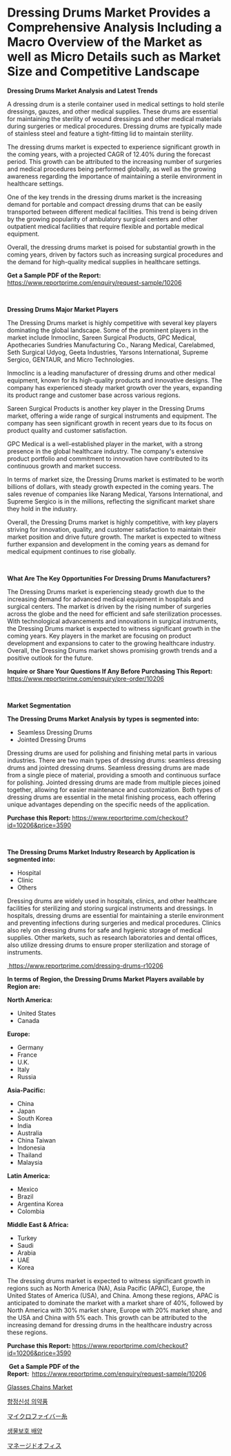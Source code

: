 <p><h1>Dressing Drums Market Provides a Comprehensive Analysis Including a Macro Overview of the Market as well as Micro Details such as Market Size and Competitive Landscape</h1></p><p><strong>Dressing Drums Market Analysis and Latest Trends</strong></p>
<p><p>A dressing drum is a sterile container used in medical settings to hold sterile dressings, gauzes, and other medical supplies. These drums are essential for maintaining the sterility of wound dressings and other medical materials during surgeries or medical procedures. Dressing drums are typically made of stainless steel and feature a tight-fitting lid to maintain sterility.</p><p>The dressing drums market is expected to experience significant growth in the coming years, with a projected CAGR of 12.40% during the forecast period. This growth can be attributed to the increasing number of surgeries and medical procedures being performed globally, as well as the growing awareness regarding the importance of maintaining a sterile environment in healthcare settings.</p><p>One of the key trends in the dressing drums market is the increasing demand for portable and compact dressing drums that can be easily transported between different medical facilities. This trend is being driven by the growing popularity of ambulatory surgical centers and other outpatient medical facilities that require flexible and portable medical equipment.</p><p>Overall, the dressing drums market is poised for substantial growth in the coming years, driven by factors such as increasing surgical procedures and the demand for high-quality medical supplies in healthcare settings.</p></p>
<p><strong>Get a Sample PDF of the Report:&nbsp;</strong> <a href="https://www.reportprime.com/enquiry/request-sample/10206">https://www.reportprime.com/enquiry/request-sample/10206</a></p>
<p>&nbsp;</p>
<p><strong>Dressing Drums Major Market Players</strong></p>
<p><p>The Dressing Drums market is highly competitive with several key players dominating the global landscape. Some of the prominent players in the market include Inmoclinc, Sareen Surgical Products, GPC Medical, Apothecaries Sundries Manufacturing Co., Narang Medical, Carelabmed, Seth Surgical Udyog, Geeta Industries, Yarsons International, Supreme Sergico, GENTAUR, and Micro Technologies.</p><p>Inmoclinc is a leading manufacturer of dressing drums and other medical equipment, known for its high-quality products and innovative designs. The company has experienced steady market growth over the years, expanding its product range and customer base across various regions.</p><p>Sareen Surgical Products is another key player in the Dressing Drums market, offering a wide range of surgical instruments and equipment. The company has seen significant growth in recent years due to its focus on product quality and customer satisfaction.</p><p>GPC Medical is a well-established player in the market, with a strong presence in the global healthcare industry. The company's extensive product portfolio and commitment to innovation have contributed to its continuous growth and market success.</p><p>In terms of market size, the Dressing Drums market is estimated to be worth billions of dollars, with steady growth expected in the coming years. The sales revenue of companies like Narang Medical, Yarsons International, and Supreme Sergico is in the millions, reflecting the significant market share they hold in the industry.</p><p>Overall, the Dressing Drums market is highly competitive, with key players striving for innovation, quality, and customer satisfaction to maintain their market position and drive future growth. The market is expected to witness further expansion and development in the coming years as demand for medical equipment continues to rise globally.</p></p>
<p>&nbsp;</p>
<p><strong>What Are The Key Opportunities For Dressing Drums Manufacturers?</strong></p>
<p><p>The Dressing Drums market is experiencing steady growth due to the increasing demand for advanced medical equipment in hospitals and surgical centers. The market is driven by the rising number of surgeries across the globe and the need for efficient and safe sterilization processes. With technological advancements and innovations in surgical instruments, the Dressing Drums market is expected to witness significant growth in the coming years. Key players in the market are focusing on product development and expansions to cater to the growing healthcare industry. Overall, the Dressing Drums market shows promising growth trends and a positive outlook for the future.</p></p>
<p><strong>Inquire or Share Your Questions If Any Before Purchasing This Report:</strong> <a href="https://www.reportprime.com/enquiry/pre-order/10206">https://www.reportprime.com/enquiry/pre-order/10206</a></p>
<p>&nbsp;</p>
<p><strong>Market Segmentation</strong></p>
<p><strong>The Dressing Drums Market Analysis by types is segmented into:</strong></p>
<p><ul><li>Seamless Dressing Drums</li><li>Jointed Dressing Drums</li></ul></p>
<p><p>Dressing drums are used for polishing and finishing metal parts in various industries. There are two main types of dressing drums: seamless dressing drums and jointed dressing drums. Seamless dressing drums are made from a single piece of material, providing a smooth and continuous surface for polishing. Jointed dressing drums are made from multiple pieces joined together, allowing for easier maintenance and customization. Both types of dressing drums are essential in the metal finishing process, each offering unique advantages depending on the specific needs of the application.</p></p>
<p><strong>Purchase this Report:&nbsp;</strong><a href="https://www.reportprime.com/checkout?id=10206&price=3590">https://www.reportprime.com/checkout?id=10206&price=3590</a></p>
<p>&nbsp;</p>
<p><strong>The Dressing Drums Market Industry Research by Application is segmented into:</strong></p>
<p><ul><li>Hospital</li><li>Clinic</li><li>Others</li></ul></p>
<p><p>Dressing drums are widely used in hospitals, clinics, and other healthcare facilities for sterilizing and storing surgical instruments and dressings. In hospitals, dressing drums are essential for maintaining a sterile environment and preventing infections during surgeries and medical procedures. Clinics also rely on dressing drums for safe and hygienic storage of medical supplies. Other markets, such as research laboratories and dental offices, also utilize dressing drums to ensure proper sterilization and storage of instruments.</p></p>
<p><a href="https://www.reportprime.com/dressing-drums-r10206">&nbsp;https://www.reportprime.com/dressing-drums-r10206</a></p>
<p><strong>In terms of Region, the Dressing Drums Market Players available by Region are:</strong></p>
<p>
    <p> <strong> North America: </strong>
        <ul>
            <li>United States</li>
            <li>Canada</li>
        </ul>
        </p> 
    <p> <strong> Europe: </strong>
        <ul>
            <li>Germany</li>
            <li>France</li>
            <li>U.K.</li>
            <li>Italy</li>
            <li>Russia</li>
        </ul>
        </p> 
    <p> <strong> Asia-Pacific: </strong>
        <ul>
            <li>China</li>
            <li>Japan</li>
            <li>South Korea</li>
            <li>India</li>
            <li>Australia</li>
            <li>China Taiwan</li>
            <li>Indonesia</li>
            <li>Thailand</li>
            <li>Malaysia</li>
        </ul>
        </p> 
    <p> <strong> Latin America: </strong>
        <ul>
            <li>Mexico</li>
            <li>Brazil</li>
            <li>Argentina Korea</li>
            <li>Colombia</li>
        </ul>
        </p> 
    <p> <strong> Middle East & Africa: </strong>
        <ul>
            <li>Turkey</li>
            <li>Saudi</li>
            <li>Arabia</li>
            <li>UAE</li>
            <li>Korea</li>
        </ul>
    </p>
    </p>
<p><p>The dressing drums market is expected to witness significant growth in regions such as North America (NA), Asia Pacific (APAC), Europe, the United States of America (USA), and China. Among these regions, APAC is anticipated to dominate the market with a market share of 40%, followed by North America with 30% market share, Europe with 20% market share, and the USA and China with 5% each. This growth can be attributed to the increasing demand for dressing drums in the healthcare industry across these regions.</p></p>
<p><strong>Purchase this Report: </strong><a href="https://www.reportprime.com/checkout?id=10206&price=3590">https://www.reportprime.com/checkout?id=10206&price=3590</a></p>
<p>&nbsp;<strong>Get a Sample PDF of the Report:&nbsp;&nbsp;</strong><a href="https://www.reportprime.com/enquiry/request-sample/10206">https://www.reportprime.com/enquiry/request-sample/10206</a></p>
<p><strong></strong></p>
<p><p><a href="https://issuu.com/reportprime-2/docs/glasses-chains-market-size-2030.pptx">Glasses Chains Market</a></p><p><a href="https://medium.com/@staceyhilll80/%EC%A0%95%EC%8B%A0%EC%9D%98%EC%95%BD%EB%AC%BC-%EC%8B%9C%EC%9E%A5-%EC%8B%9C%EC%9E%A5-%EC%A0%90%EC%9C%A0%EC%9C%A8-%EC%8B%9C%EC%9E%A5-%EB%8F%99%ED%96%A5-%EA%B7%B8%EB%A6%AC%EA%B3%A0-%EB%AF%B8%EB%9E%98-%EC%84%B1%EC%9E%A5-%ED%83%90%EC%83%89-9ccca02a55f3">향정신성 의약품</a></p><p><a href="https://github.com/LizaHeller2023/Market-Research-Report-List-1/blob/main/336238579298.md">マイクロファイバー糸</a></p><p><a href="https://github.com/ROBERTS65DAVID/Market-Research-Report-List-1/blob/main/485355274186.md">생물보호 배양</a></p><p><a href="https://github.com/deonnorth8/Market-Research-Report-List-1/blob/main/535938079297.md">マネージドオフィス</a></p></p>